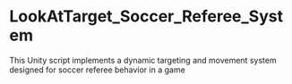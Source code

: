 # LookAtTarget_Soccer_Referee_System
 This Unity script implements a dynamic targeting and movement system designed for soccer referee behavior in a game

